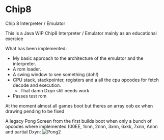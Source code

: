 # Chip8
Chip 8 Interpreter / Emulator

This is a Java WIP Chip8 Interpreter / Emulator mainly as an educational exercice

What has been implemented:
* My basic approach to the architecture of the emulator and the interpreter.
* A rom loader.
* A swing window to see something (doh!)
* CPU stack, stackpointer, registers and a all the cpu opcodes for fetch decode and execution.
  * That damn Dxyn still needs work
* Passes test rom

At the moment almost all games boot but theres an array oob ex when drawing pending to be fixed

A legacy Pong Screen from the first builds boot when only a bunch of opcodes where implemented (00EE, 1nnn, 2nnn, 3xnn, 6xkk, 7xnn, Annn and partial Dxyn:
![Pong2](https://user-images.githubusercontent.com/28767885/46166952-c58b7700-c294-11e8-99c5-374c34168b1e.png)

